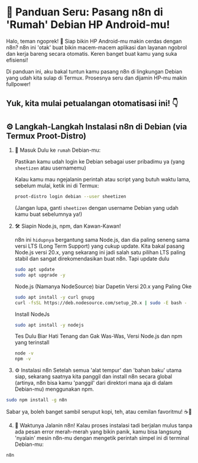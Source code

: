 # 🚀 Panduan Seru: Pasang n8n di 'Rumah' Debian HP Android-mu!

Halo, teman ngoprek! 👋 Siap bikin HP Android-mu makin cerdas dengan n8n? n8n ini 'otak' buat bikin macem-macem aplikasi dan layanan ngobrol dan kerja bareng secara otomatis. Keren banget buat kamu yang suka efisiensi!

Di panduan ini, aku bakal tuntun kamu pasang n8n di lingkungan Debian yang udah kita sulap di Termux. Prosesnya seru dan dijamin HP-mu makin fullpower!

Yuk, kita mulai petualangan otomatisasi ini! 👇
---

## ⚙️ Langkah-Langkah Instalasi n8n di Debian (via Termux Proot-Distro)

1. 👋 Masuk Dulu ke `rumah` Debian-mu:
   
    Pastikan kamu udah login ke Debian sebagai user pribadimu ya (yang `sheetizen` atau usernamemu)
    
    Kalau kamu mau ngejalanin perintah atau script yang butuh waktu lama, sebelum mulai, ketik ini di Termux:
    ```bash
    proot-distro login debian --user sheetizen
    ```
    (Jangan lupa, ganti `sheetizen` dengan username Debian yang udah kamu buat sebelumnya ya!)

3. 🛠️ Siapin Node.js, npm, dan Kawan-Kawan!
     
    n8n ini `hidupnya` bergantung sama Node.js, dan dia paling seneng sama versi LTS (Long Term Support) yang cukup update. Kita bakal pasang Node.js versi 20.x, yang sekarang ini jadi salah satu pilihan LTS paling stabil dan sangat direkomendasikan buat n8n.
      Tapi update dulu
      ```bash
      sudo apt update
      sudo apt upgrade -y
      ```
      
    Node.js (Namanya NodeSource) biar Dapetin Versi 20.x yang Paling Oke
    ```bash
    sudo apt install -y curl gnupg
    curl -fsSL https://deb.nodesource.com/setup_20.x | sudo -E bash -
    ```
    
    Install NodeJs
    ```bash
    sudo apt install -y nodejs
    ```
  
    Tes Dulu Biar Hati Tenang dan Gak Was-Was, Versi Node.js dan npm yang terinstall
    ```bash
    node -v
    npm -v
    ```  

3. ⚙️ Instalasi n8n
  Setelah semua 'alat tempur' dan 'bahan baku' utama siap, sekarang saatnya kita panggil dan install n8n secara global (artinya, n8n bisa kamu 'panggil' dari direktori mana aja di dalam Debian-mu) menggunakan npm.
  ```bash
  sudo npm install -g n8n
  ```

Sabar ya, boleh banget sambil seruput kopi, teh, atau cemilan favoritmu! ☕🍪

4. 🚀 Waktunya Jalanin n8n!
Kalau proses instalasi tadi berjalan mulus tanpa ada pesan error merah-merah yang bikin panik, kamu bisa langsung 'nyalain' mesin n8n-mu dengan mengetik perintah simpel ini di terminal Debian-mu:
```bash
n8n
```
